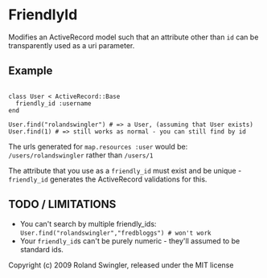 FriendlyId
==========

Modifies an ActiveRecord model such that an attribute other than `id`
can be transparently used as a uri parameter.

Example
-------
<pre><code>
class User < ActiveRecord::Base
  friendly_id :username
end

User.find("rolandswingler") # => a User, (assuming that User exists)
User.find(1) # => still works as normal - you can still find by id
</code></pre>

The urls generated for `map.resources :user` would be: `/users/rolandswingler` 
rather than `/users/1`

The attribute that you use as a `friendly_id` must exist and be unique - 
`friendly_id` generates the ActiveRecord validations for this.

TODO / LIMITATIONS
------------------

* You can't search by multiple friendly_ids:
    `User.find("rolandswingler","fredbloggs") # won't work`
* Your `friendly_id`s can't be purely numeric - they'll assumed to be
  standard ids.

Copyright (c) 2009 Roland Swingler, released under the MIT license
